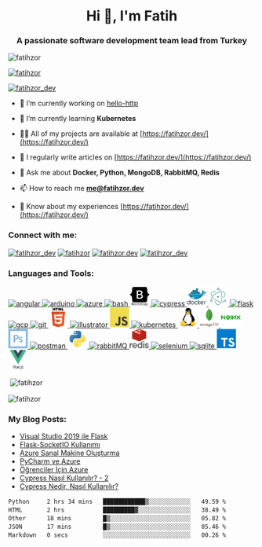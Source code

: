 <h1 align="center">Hi 👋, I'm Fatih</h1>
<h3 align="center">A passionate software development team lead from Turkey</h3>

<p align="left"> <img src="https://komarev.com/ghpvc/?username=fatihzor&label=Profile%20views&color=d10e00&style=flat-square" alt="fatihzor" /> </p>

<p align="left"> <a href="https://github.com/ryo-ma/github-profile-trophy"><img src="https://github-profile-trophy.vercel.app/?username=fatihzor" alt="fatihzor" /></a> </p>

<p align="left"> <a href="https://twitter.com/fatihzor_dev" target="blank"><img src="https://img.shields.io/twitter/follow/fatihzor_dev?logo=twitter&style=for-the-badge" alt="fatihzor_dev" /></a> </p>

- 🔭 I’m currently working on [hello-http](https://github.com/FatihZor/hello-http)

- 🌱 I’m currently learning **Kubernetes**

- 👨‍💻 All of my projects are available at [https://fatihzor.dev/](https://fatihzor.dev/)

- 📝 I regularly write articles on [https://fatihzor.dev/](https://fatihzor.dev/)

- 💬 Ask me about **Docker, Python, MongoDB, RabbitMQ, Redis**

- 📫 How to reach me **me@fatihzor.dev**

- 📄 Know about my experiences [https://fatihzor.dev/](https://fatihzor.dev/)

<h3 align="left">Connect with me:</h3>
<p align="left">
<a href="https://twitter.com/fatihzor_dev" target="blank"><img align="center" src="https://raw.githubusercontent.com/rahuldkjain/github-profile-readme-generator/master/src/images/icons/Social/twitter.svg" alt="fatihzor_dev" height="30" width="40" /></a>
<a href="https://linkedin.com/in/fatihzor" target="blank"><img align="center" src="https://raw.githubusercontent.com/rahuldkjain/github-profile-readme-generator/master/src/images/icons/Social/linked-in-alt.svg" alt="fatihzor" height="30" width="40" /></a>
<a href="https://fb.com/fatihzor.dev" target="blank"><img align="center" src="https://raw.githubusercontent.com/rahuldkjain/github-profile-readme-generator/master/src/images/icons/Social/facebook.svg" alt="fatihzor.dev" height="30" width="40" /></a>
<a href="https://instagram.com/fatihzor_dev" target="blank"><img align="center" src="https://raw.githubusercontent.com/rahuldkjain/github-profile-readme-generator/master/src/images/icons/Social/instagram.svg" alt="fatihzor_dev" height="30" width="40" /></a>
</p>

<h3 align="left">Languages and Tools:</h3>
<p align="left"> <a href="https://angular.io" target="_blank" rel="noreferrer"> <img src="https://angular.io/assets/images/logos/angular/angular.svg" alt="angular" width="40" height="40"/> </a> <a href="https://www.arduino.cc/" target="_blank" rel="noreferrer"> <img src="https://cdn.worldvectorlogo.com/logos/arduino-1.svg" alt="arduino" width="40" height="40"/> </a> <a href="https://azure.microsoft.com/en-in/" target="_blank" rel="noreferrer"> <img src="https://www.vectorlogo.zone/logos/microsoft_azure/microsoft_azure-icon.svg" alt="azure" width="40" height="40"/> </a> <a href="https://www.gnu.org/software/bash/" target="_blank" rel="noreferrer"> <img src="https://www.vectorlogo.zone/logos/gnu_bash/gnu_bash-icon.svg" alt="bash" width="40" height="40"/> </a> <a href="https://getbootstrap.com" target="_blank" rel="noreferrer"> <img src="https://raw.githubusercontent.com/devicons/devicon/master/icons/bootstrap/bootstrap-plain-wordmark.svg" alt="bootstrap" width="40" height="40"/> </a> <a href="https://www.cypress.io" target="_blank" rel="noreferrer"> <img src="https://raw.githubusercontent.com/simple-icons/simple-icons/6e46ec1fc23b60c8fd0d2f2ff46db82e16dbd75f/icons/cypress.svg" alt="cypress" width="40" height="40"/> </a> <a href="https://www.docker.com/" target="_blank" rel="noreferrer"> <img src="https://raw.githubusercontent.com/devicons/devicon/master/icons/docker/docker-original-wordmark.svg" alt="docker" width="40" height="40"/> </a> <a href="https://www.electronjs.org" target="_blank" rel="noreferrer"> <img src="https://raw.githubusercontent.com/devicons/devicon/master/icons/electron/electron-original.svg" alt="electron" width="40" height="40"/> </a> <a href="https://flask.palletsprojects.com/" target="_blank" rel="noreferrer"> <img src="https://www.vectorlogo.zone/logos/pocoo_flask/pocoo_flask-icon.svg" alt="flask" width="40" height="40"/> </a> <a href="https://cloud.google.com" target="_blank" rel="noreferrer"> <img src="https://www.vectorlogo.zone/logos/google_cloud/google_cloud-icon.svg" alt="gcp" width="40" height="40"/> </a> <a href="https://git-scm.com/" target="_blank" rel="noreferrer"> <img src="https://www.vectorlogo.zone/logos/git-scm/git-scm-icon.svg" alt="git" width="40" height="40"/> </a> <a href="https://www.w3.org/html/" target="_blank" rel="noreferrer"> <img src="https://raw.githubusercontent.com/devicons/devicon/master/icons/html5/html5-original-wordmark.svg" alt="html5" width="40" height="40"/> </a> <a href="https://www.adobe.com/in/products/illustrator.html" target="_blank" rel="noreferrer"> <img src="https://www.vectorlogo.zone/logos/adobe_illustrator/adobe_illustrator-icon.svg" alt="illustrator" width="40" height="40"/> </a> <a href="https://developer.mozilla.org/en-US/docs/Web/JavaScript" target="_blank" rel="noreferrer"> <img src="https://raw.githubusercontent.com/devicons/devicon/master/icons/javascript/javascript-original.svg" alt="javascript" width="40" height="40"/> </a> <a href="https://kubernetes.io" target="_blank" rel="noreferrer"> <img src="https://www.vectorlogo.zone/logos/kubernetes/kubernetes-icon.svg" alt="kubernetes" width="40" height="40"/> </a> <a href="https://www.linux.org/" target="_blank" rel="noreferrer"> <img src="https://raw.githubusercontent.com/devicons/devicon/master/icons/linux/linux-original.svg" alt="linux" width="40" height="40"/> </a> <a href="https://www.mongodb.com/" target="_blank" rel="noreferrer"> <img src="https://raw.githubusercontent.com/devicons/devicon/master/icons/mongodb/mongodb-original-wordmark.svg" alt="mongodb" width="40" height="40"/> </a> <a href="https://www.nginx.com" target="_blank" rel="noreferrer"> <img src="https://raw.githubusercontent.com/devicons/devicon/master/icons/nginx/nginx-original.svg" alt="nginx" width="40" height="40"/> </a> <a href="https://www.photoshop.com/en" target="_blank" rel="noreferrer"> <img src="https://raw.githubusercontent.com/devicons/devicon/master/icons/photoshop/photoshop-line.svg" alt="photoshop" width="40" height="40"/> </a> <a href="https://postman.com" target="_blank" rel="noreferrer"> <img src="https://www.vectorlogo.zone/logos/getpostman/getpostman-icon.svg" alt="postman" width="40" height="40"/> </a> <a href="https://www.python.org" target="_blank" rel="noreferrer"> <img src="https://raw.githubusercontent.com/devicons/devicon/master/icons/python/python-original.svg" alt="python" width="40" height="40"/> </a> <a href="https://www.rabbitmq.com" target="_blank" rel="noreferrer"> <img src="https://www.vectorlogo.zone/logos/rabbitmq/rabbitmq-icon.svg" alt="rabbitMQ" width="40" height="40"/> </a> <a href="https://redis.io" target="_blank" rel="noreferrer"> <img src="https://raw.githubusercontent.com/devicons/devicon/master/icons/redis/redis-original-wordmark.svg" alt="redis" width="40" height="40"/> </a> <a href="https://www.selenium.dev" target="_blank" rel="noreferrer"> <img src="https://raw.githubusercontent.com/detain/svg-logos/780f25886640cef088af994181646db2f6b1a3f8/svg/selenium-logo.svg" alt="selenium" width="40" height="40"/> </a> <a href="https://www.sqlite.org/" target="_blank" rel="noreferrer"> <img src="https://www.vectorlogo.zone/logos/sqlite/sqlite-icon.svg" alt="sqlite" width="40" height="40"/> </a> <a href="https://www.typescriptlang.org/" target="_blank" rel="noreferrer"> <img src="https://raw.githubusercontent.com/devicons/devicon/master/icons/typescript/typescript-original.svg" alt="typescript" width="40" height="40"/> </a> <a href="https://vuejs.org/" target="_blank" rel="noreferrer"> <img src="https://raw.githubusercontent.com/devicons/devicon/master/icons/vuejs/vuejs-original-wordmark.svg" alt="vuejs" width="40" height="40"/> </a> </p>

<p>&nbsp;<img align="center" src="https://github-readme-stats.vercel.app/api?username=fatihzor&show_icons=true&theme=radical&title_color=9a12e2&text_color=24ffd3&locale=en" alt="fatihzor" /></p>

<p><img align="center" src="https://github-readme-streak-stats.herokuapp.com/?user=fatihzor&theme=dark" alt="fatihzor" /></p>


<h3 align="left">My Blog Posts:</h3>


<!-- BLOG-POST-LIST:START -->
- [Visual Studio 2019 ile Flask](https://fatihzor.github.io/vs2019-flask-giris/)
- [Flask-SocketIO Kullanımı](https://fatihzor.github.io/flask-socketio-kullanimi/)
- [Azure Sanal Makine Oluşturma](https://fatihzor.github.io/azure-sanal-makine-olusturma/)
- [PyCharm ve Azure](https://fatihzor.github.io/pycharm-azure-uygulama-gelistirme/)
- [Öğrenciler İçin Azure](https://fatihzor.github.io/ogrenciler-icin-azure/)
- [Cypress Nasıl Kullanılır? - 2](https://fatihzor.github.io/cypress-nasil-kullanilir-2/)
- [Cypress Nedir, Nasıl Kullanılır?](https://fatihzor.github.io/cypress-nasil-kullanilir/)
<!-- BLOG-POST-LIST:END -->


<!--START_SECTION:waka-->

```txt
Python     2 hrs 34 mins   ████████████▒░░░░░░░░░░░░   49.59 %
HTML       2 hrs           █████████▓░░░░░░░░░░░░░░░   38.49 %
Other      18 mins         █▒░░░░░░░░░░░░░░░░░░░░░░░   05.82 %
JSON       17 mins         █▒░░░░░░░░░░░░░░░░░░░░░░░   05.46 %
Markdown   0 secs          ░░░░░░░░░░░░░░░░░░░░░░░░░   00.26 %
```

<!--END_SECTION:waka-->
